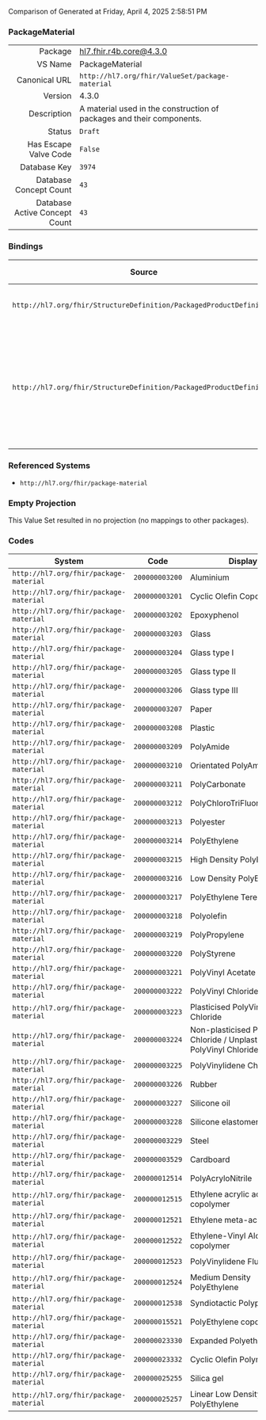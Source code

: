 Comparison of 
Generated at Friday, April 4, 2025 2:58:51 PM

### PackageMaterial

|      |     |
| ---: | --- |
| Package | hl7.fhir.r4b.core@4.3.0 |
| VS Name | PackageMaterial |
| Canonical URL | `http://hl7.org/fhir/ValueSet/package-material` |
| Version | 4.3.0 |
| Description | A material used in the construction of packages and their components. |
| Status | `Draft` |
| Has Escape Valve Code | `False` |
| Database Key | `3974` |
| Database Concept Count | `43` |
| Database Active Concept Count | `43` |
### Bindings

| Source | Element | Binding | Strength | Element Short |
| ------ | ------- | ------- | -------- | ------------- |
| `http://hl7.org/fhir/StructureDefinition/PackagedProductDefinition` | `PackagedProductDefinition.package.material` | `http://hl7.org/fhir/ValueSet/package-material` | `Example` | Material type of the package item |
| `http://hl7.org/fhir/StructureDefinition/PackagedProductDefinition` | `PackagedProductDefinition.package.alternateMaterial` | `http://hl7.org/fhir/ValueSet/package-material` | `Example` | A possible alternate material for this part of the packaging, that is allowed to be used instead of the usual material |

### Referenced Systems

* `http://hl7.org/fhir/package-material`
### Empty Projection

This Value Set resulted in no projection (no mappings to other packages).

### Codes

| System | Code | Display |
| ------ | ---- | ------- |
| `http://hl7.org/fhir/package-material` | `200000003200` | Aluminium |
| `http://hl7.org/fhir/package-material` | `200000003201` | Cyclic Olefin Copolymer |
| `http://hl7.org/fhir/package-material` | `200000003202` | Epoxyphenol |
| `http://hl7.org/fhir/package-material` | `200000003203` | Glass |
| `http://hl7.org/fhir/package-material` | `200000003204` | Glass type I |
| `http://hl7.org/fhir/package-material` | `200000003205` | Glass type II |
| `http://hl7.org/fhir/package-material` | `200000003206` | Glass type III |
| `http://hl7.org/fhir/package-material` | `200000003207` | Paper |
| `http://hl7.org/fhir/package-material` | `200000003208` | Plastic |
| `http://hl7.org/fhir/package-material` | `200000003209` | PolyAmide |
| `http://hl7.org/fhir/package-material` | `200000003210` | Orientated PolyAmide |
| `http://hl7.org/fhir/package-material` | `200000003211` | PolyCarbonate |
| `http://hl7.org/fhir/package-material` | `200000003212` | PolyChloroTriFluoroEthylene |
| `http://hl7.org/fhir/package-material` | `200000003213` | Polyester |
| `http://hl7.org/fhir/package-material` | `200000003214` | PolyEthylene |
| `http://hl7.org/fhir/package-material` | `200000003215` | High Density PolyEthylene |
| `http://hl7.org/fhir/package-material` | `200000003216` | Low Density PolyEthylene |
| `http://hl7.org/fhir/package-material` | `200000003217` | PolyEthylene TerePhthalate |
| `http://hl7.org/fhir/package-material` | `200000003218` | Polyolefin |
| `http://hl7.org/fhir/package-material` | `200000003219` | PolyPropylene |
| `http://hl7.org/fhir/package-material` | `200000003220` | PolyStyrene |
| `http://hl7.org/fhir/package-material` | `200000003221` | PolyVinyl Acetate |
| `http://hl7.org/fhir/package-material` | `200000003222` | PolyVinyl Chloride |
| `http://hl7.org/fhir/package-material` | `200000003223` | Plasticised PolyVinyl Chloride |
| `http://hl7.org/fhir/package-material` | `200000003224` | Non-plasticised PolyVinyl Chloride / Unplasticised PolyVinyl Chloride |
| `http://hl7.org/fhir/package-material` | `200000003225` | PolyVinylidene Chloride |
| `http://hl7.org/fhir/package-material` | `200000003226` | Rubber |
| `http://hl7.org/fhir/package-material` | `200000003227` | Silicone oil |
| `http://hl7.org/fhir/package-material` | `200000003228` | Silicone elastomer |
| `http://hl7.org/fhir/package-material` | `200000003229` | Steel |
| `http://hl7.org/fhir/package-material` | `200000003529` | Cardboard |
| `http://hl7.org/fhir/package-material` | `200000012514` | PolyAcryloNitrile |
| `http://hl7.org/fhir/package-material` | `200000012515` | Ethylene acrylic acid copolymer |
| `http://hl7.org/fhir/package-material` | `200000012521` | Ethylene meta-acrylic acid |
| `http://hl7.org/fhir/package-material` | `200000012522` | Ethylene-Vinyl Alcohol copolymer |
| `http://hl7.org/fhir/package-material` | `200000012523` | PolyVinylidene Fluoride |
| `http://hl7.org/fhir/package-material` | `200000012524` | Medium Density PolyEthylene |
| `http://hl7.org/fhir/package-material` | `200000012538` | Syndiotactic Polypropylene |
| `http://hl7.org/fhir/package-material` | `200000015521` | PolyEthylene copolymer |
| `http://hl7.org/fhir/package-material` | `200000023330` | Expanded Polyethylene |
| `http://hl7.org/fhir/package-material` | `200000023332` | Cyclic Olefin Polymer |
| `http://hl7.org/fhir/package-material` | `200000025255` | Silica gel |
| `http://hl7.org/fhir/package-material` | `200000025257` | Linear Low Density PolyEthylene |
